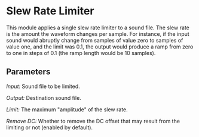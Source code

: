 # Slew Rate Limiter

This module applies a single slew rate limiter to a sound file. The slew rate is
the amount the waveform changes per sample. For instance, if the input sound
would abruptly change from samples of value zero to samples of value one, and
the limit was 0.1, the output would produce a ramp from zero to one in steps of
0.1 (the ramp length would be 10 samples).

## Parameters

_Input:_ Sound file to be limited.

_Output:_ Destination sound file.

_Limit:_ The maximum "amplitude" of the slew rate.

_Remove DC:_ Whether to remove the DC offset that may result from the limiting or
not (enabled by default).
